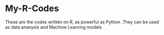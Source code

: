 # My-R-Codes
These are the codes written on R, as powerful as Python
.They can be used as data ananysis and Machine Learning models

